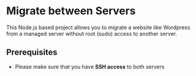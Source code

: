 # Migrate between Servers

This Node.js based project allows you to migrate a website like Wordpress from a managed server without root (sudo) access to another server.

## Prerequisites
- Please make sure that you have **SSH access** to both servers
